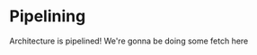 # Pipelining
Architecture is pipelined! We're gonna be doing some fetch here

[](https://i.kym-cdn.com/photos/images/original/000/792/714/a86.jpg)
